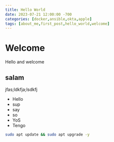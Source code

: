 ```yaml
---
title: Hello World
date: 2023-07-21 12:00:00 -700
categories: [docker,ansible,okta,apple]
tags: [about_me,first_post,hello_world,welcome]
---
```


# Welcome

Hello and welcome

## salam
jfas;ldkfja;lsdkfj

* Hello
* sup
* say
* so
* YoS
* Tengo

```bash
sudo apt update && sudo apt upgrade -y
```
